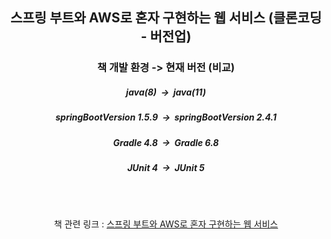<div align="center">

## 스프링 부트와 AWS로 혼자 구현하는 웹 서비스 (클론코딩 - 버전업)


### 책 개발 환경 -> 현재 버전 (비교)
##### java(8)&nbsp;&nbsp;->&nbsp;&nbsp;java(11)
  

##### springBootVersion 1.5.9&nbsp;&nbsp;->&nbsp;&nbsp;springBootVersion  2.4.1
  

##### Gradle 4.8&nbsp;&nbsp;->&nbsp;&nbsp;Gradle 6.8
  

##### JUnit 4&nbsp;&nbsp;->&nbsp;&nbsp;JUnit 5

<br>
<br>
  
책 관련 링크 :  <a href="https://jojoldu.tistory.com/463" target="_blank">스프링 부트와 AWS로 혼자 구현하는 웹 서비스</a> 
  
</div>
